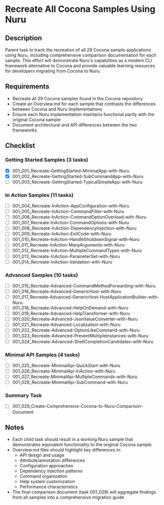 # Recreate All Cocona Samples Using Nuru

## Description

Parent task to track the recreation of all 29 Cocona sample applications using Nuru, including comprehensive comparison documentation for each sample. This effort will demonstrate Nuru's capabilities as a modern CLI framework alternative to Cocona and provide valuable learning resources for developers migrating from Cocona to Nuru.

## Requirements

- Recreate all 29 Cocona samples found in the Cocona repository
- Create an Overview.md for each sample that contrasts the differences between Cocona and Nuru implementations
- Ensure each Nuru implementation maintains functional parity with the original Cocona sample
- Document architectural and API differences between the two frameworks

## Checklist

### Getting Started Samples (3 tasks)
- [x] 001_001_Recreate-GettingStarted-MinimalApp-with-Nuru
- [x] 001_002_Recreate-GettingStarted-SubCommandApp-with-Nuru
- [ ] 001_003_Recreate-GettingStarted-TypicalSimpleApp-with-Nuru

### In Action Samples (11 tasks)
- [ ] 001_004_Recreate-InAction-AppConfiguration-with-Nuru
- [ ] 001_005_Recreate-InAction-CommandFilter-with-Nuru
- [ ] 001_006_Recreate-InAction-CommandOptionOverload-with-Nuru
- [ ] 001_007_Recreate-InAction-CommandOptions-with-Nuru
- [ ] 001_008_Recreate-InAction-DependencyInjection-with-Nuru
- [ ] 001_009_Recreate-InAction-ExitCode-with-Nuru
- [ ] 001_010_Recreate-InAction-HandleShutdownSignal-with-Nuru
- [ ] 001_011_Recreate-InAction-ManyArguments-with-Nuru
- [ ] 001_012_Recreate-InAction-MultipleCommandTypes-with-Nuru
- [ ] 001_013_Recreate-InAction-ParameterSet-with-Nuru
- [ ] 001_014_Recreate-InAction-Validation-with-Nuru

### Advanced Samples (10 tasks)
- [ ] 001_015_Recreate-Advanced-CommandMethodForwarding-with-Nuru
- [ ] 001_016_Recreate-Advanced-GenericHost-with-Nuru
- [ ] 001_017_Recreate-Advanced-GenericHost-HostApplicationBuilder-with-Nuru
- [ ] 001_018_Recreate-Advanced-HelpOnDemand-with-Nuru
- [ ] 001_019_Recreate-Advanced-HelpTransformer-with-Nuru
- [ ] 001_020_Recreate-Advanced-JsonValueConverter-with-Nuru
- [ ] 001_021_Recreate-Advanced-Localization-with-Nuru
- [ ] 001_022_Recreate-Advanced-OptionLikeCommand-with-Nuru
- [ ] 001_023_Recreate-Advanced-PreventMultipleInstances-with-Nuru
- [ ] 001_024_Recreate-Advanced-ShellCompletionCandidates-with-Nuru

### Minimal API Samples (4 tasks)
- [ ] 001_025_Recreate-MinimalApi-QuickStart-with-Nuru
- [ ] 001_026_Recreate-MinimalApi-InAction-with-Nuru
- [ ] 001_027_Recreate-MinimalApi-MultipleCommands-with-Nuru
- [ ] 001_028_Recreate-MinimalApi-SubCommand-with-Nuru

### Summary Task
- [ ] 001_029_Create-Comprehensive-Cocona-to-Nuru-Comparison-Document

## Notes

- Each child task should result in a working Nuru sample that demonstrates equivalent functionality to the original Cocona sample
- Overview.md files should highlight key differences in:
  - API design and usage
  - Attribute/annotation differences
  - Configuration approaches
  - Dependency injection patterns
  - Command organization
  - Help system customization
  - Performance characteristics
- The final comparison document (task 001_029) will aggregate findings from all samples into a comprehensive migration guide